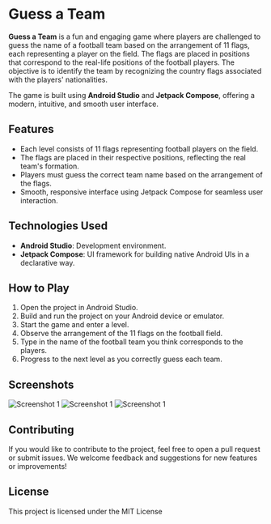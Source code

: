 # Guess a Team

**Guess a Team** is a fun and engaging game where players are challenged to guess the name of a football team based on the arrangement of 11 flags, each representing a player on the field. The flags are placed in positions that correspond to the real-life positions of the football players. The objective is to identify the team by recognizing the country flags associated with the players' nationalities.

The game is built using **Android Studio** and **Jetpack Compose**, offering a modern, intuitive, and smooth user interface. 

## Features

- Each level consists of 11 flags representing football players on the field.
- The flags are placed in their respective positions, reflecting the real team's formation.
- Players must guess the correct team name based on the arrangement of the flags.
- Smooth, responsive interface using Jetpack Compose for seamless user interaction.

## Technologies Used

- **Android Studio**: Development environment.
- **Jetpack Compose**: UI framework for building native Android UIs in a declarative way.


## How to Play
1. Open the project in Android Studio.
2. Build and run the project on your Android device or emulator.
3. Start the game and enter a level.
4. Observe the arrangement of the 11 flags on the football field.
5. Type in the name of the football team you think corresponds to the players.
6. Progress to the next level as you correctly guess each team.

## Screenshots

![Screenshot 1](https://github.com/mariuszo52/Guess-a-team/blob/main/screenshoots/1.jpg?raw=true)
![Screenshot 1](https://github.com/mariuszo52/Guess-a-team/blob/main/screenshoots/2.jpg?raw=true)
![Screenshot 1](https://github.com/mariuszo52/Guess-a-team/blob/main/screenshoots/3.jpg?raw=true)

## Contributing
If you would like to contribute to the project, feel free to open a pull request or submit issues. We welcome feedback and suggestions for new features or improvements!

## License
This project is licensed under the MIT License

